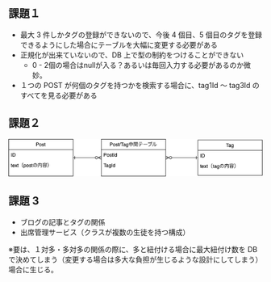 ## 課題１

- 最大 3 件しかタグの登録ができないので、今後 4 個目、5 個目のタグを登録できるようにした場合にテーブルを大幅に変更する必要がある
- 正規化が出来ていないので、DB 上で型の制約をつけることができない
  - 0 - 2個の場合はnullが入る？あるいは毎回入力する必要があるのか微妙。
- １つの POST が何個のタグを持つかを検索する場合に、tag1Id 〜 tag3Id のすべてを見る必要がある

## 課題２

![image](https://raw.githubusercontent.com/yuikoito/PrAhaChallenge/master/db/anti-patern-2/Diagram.drawio.png)

## 課題 3

- ブログの記事とタグの関係
- 出席管理サービス（クラスが複数の生徒を持つ構成）

※要は、１対多・多対多の関係の際に、多と紐付ける場合に最大紐付け数を DB で決めてしまう（変更する場合は多大な負担が生じるような設計にしてしまう）場合に生じる。
